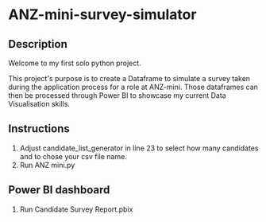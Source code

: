 # ANZ-mini-survey-simulator

## Description
Welcome to my first solo python project.

This project's purpose is to create a Dataframe to simulate a survey taken during the application process for a role at ANZ-mini.
Those dataframes can then be processed through Power BI to showcase my current Data Visualisation skills.

## Instructions

1) Adjust candidate_list_generator in line 23 to select how many candidates and to chose your csv file name.
2) Run ANZ mini.py 

## Power BI dashboard
1) Run Candidate Survey Report.pbix
